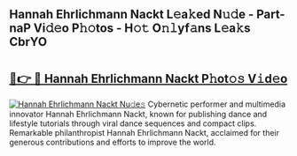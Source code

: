 ## Hannah Ehrlichmann Nackt L𝚎a𝚔ed N𝚞𝚍e - Part-naP Vi𝚍𝚎o P𝚑𝚘tos - H𝚘𝚝 O𝚗𝚕yf𝚊ns L𝚎a𝚔s CbrYO

# <h2><a href="http://kfconwj.oniu.top/?m=Hannah+Ehrlichmann+Nackt">🔗👉 🔴 Hannah Ehrlichmann Nackt P𝚑ot𝚘𝚜 V𝚒d𝚎o</a></h2>

[![Hannah Ehrlichmann Nackt Nu𝚍e𝚜](https://i.imgur.com/0qMVB7G.gif)](http://kfconwj.oniu.top/?m=Hannah+Ehrlichmann+Nackt)
Cybernetic performer and multimedia innovator Hannah Ehrlichmann Nackt, known for publishing dance and lifestyle tutorials through viral dance sequences and compact clips. Remarkable philanthropist Hannah Ehrlichmann Nackt, acclaimed for their generous contributions and efforts to improve the world.  
